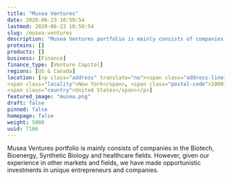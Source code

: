 ```yaml
---
title: "Musea Ventures"
date: 2020-06-23 10:59:54
lastmod: 2020-06-23 10:59:54
slug: /musea-ventures
description: "Musea Ventures portfolio is mainly consists of companies in the Biotech, Bioenergy, Synthetic Biology and healthcare fields. However, given our experience in other markets and fields, we have made opportunistic investments in unique entrepreneurs and companies."
proteins: []
products: []
business: [Finance]
finance_type: [Venture Capital]
regions: [US & Canada]
location: [<p class="address" translate="no"><span class="address-line1">Broadway</span><br>
<span class="locality">New York</span>, <span class="postal-code">10007</span><br>
<span class="country">United States</span></p>]
featured_image: "musea.png"
draft: false
pinned: false
homepage: false
weight: 5000
uuid: 7166
---
```

<p>Musea Ventures portfolio is mainly consists of companies in the Biotech, Bioenergy, Synthetic Biology and healthcare fields. However, given our experience in other markets and fields, we have made opportunistic investments in unique entrepreneurs and companies.</p>
